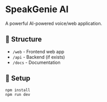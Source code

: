 # SpeakGenie AI

A powerful AI-powered voice/web application.

## 📁 Structure
- `/web` - Frontend web app
- `/api` - Backend (if exists)
- `/docs` - Documentation

## 🚀 Setup
```bash
npm install
npm run dev